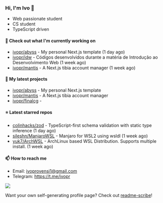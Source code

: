 ### Hi, I'm Ivo 👋

* Web passionate student
* CS student
* TypeScript driven

#### 👷 Check out what I'm currently working on

- [ivopr/abyss](https://github.com/ivopr/abyss) - My personal Next.js template (1 day ago)
- [ivopr/idw](https://github.com/ivopr/idw) - Códigos desenvolvidos durante a matéria de Introdução ao Desenvolvimento Web (1 week ago)
- [ivopr/mantis](https://github.com/ivopr/mantis) - A Next.js tibia account manager (1 week ago)

#### 🌱 My latest projects

- [ivopr/abyss](https://github.com/ivopr/abyss) - My personal Next.js template
- [ivopr/mantis](https://github.com/ivopr/mantis) - A Next.js tibia account manager
- [ivopr/finalcg](https://github.com/ivopr/finalcg) - 

#### ⭐️ Latest starred repos

- [colinhacks/zod](https://github.com/colinhacks/zod) - TypeScript-first schema validation with static type inference (1 day ago)
- [sileshn/ManjaroWSL](https://github.com/sileshn/ManjaroWSL) - Manjaro for WSL2 using wsldl (1 week ago)
- [yuk7/ArchWSL](https://github.com/yuk7/ArchWSL) - ArchLinux based WSL Distribution. Supports multiple install. (1 week ago)

#### 📫 How to reach me

- Email: [ivoprovensi1@gmail.com](mailto://ivoprovensi1@gmail.com)
- Telegram: https://t.me/ivopr

![](https://github-readme-stats.vercel.app/api/top-langs/?username=ivopr&layout=compact&theme=react)

Want your own self-generating profile page? Check out [readme-scribe](https://github.com/muesli/readme-scribe)!

